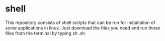# shell
This repository consists of shell scripts that can be run for installation of some applications in linux.
Just download the files you need and run those files from the terminal by typing sh <filename>.sh
